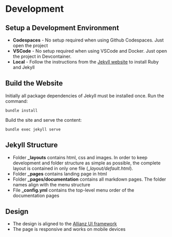 # Development

## Setup a Development Environment

* **Codespaces** - No setup required when using Github Codespaces. Just open the project
* **VSCode** - No setup required when using VSCode and Docker. Just open the project in Devcontainer.
* **Local** - Follow the instructions from the [Jekyll website](https://jekyllrb.com/docs/installation/) to install Ruby and Jekyll
  
## Build the Website

Initially all package dependencies of Jekyll must be installed once. Run the command:

```code
bundle install
```

Build the site and serve the content:

```code
bundle exec jekyll serve
```

## Jekyll Structure

* Folder **_layouts** contains html, css and images. In order to keep development and folder structure as simple as possible, the complete layout is contained in only one file (__layout/default.html_).
* Folder **_pages** contains landing page in html
* Folder **_pages/documentation** contains all markdown pages. The folder names align with the menu structure
* File **_config.yml** contains the top-level menu order of the documentation pages

## Design

* The design is aligned to the [Allianz UI framework](https://ngx-ndbx.frameworks.allianz.io/welcome)
* The page is responsive and works on mobile devices